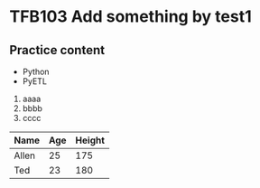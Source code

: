 # TFB103 Add something by test1
## Practice content

- Python
- PyETL


1. aaaa
2. bbbb
3. cccc



Name|Age|Height
----|---|------
Allen|25|175
Ted|23|180


